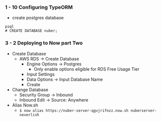 ### 1 - 10 Configuring TypeORM

- create postgres database
```
psql
# CREATE DATABASE nuber;
```

### 3 - 2 Deploying to Now part Two

- Create Database
  - AWS RDS -> Create Database
    - Engine Options -> Postgres
      - Only enable options eligible for RDS Free Usage Tier
    - Input Settings
    - Data Options -> Input Database Name
    - Create
- Change Database
  - Security Group -> Inbound
  - Inbound Edit -> Source: Anywhere
- Alias Now.sh
  - `$ now alias https://nuber-server-qgvjrifnzz.now.sh nuberserver-neverlish`
